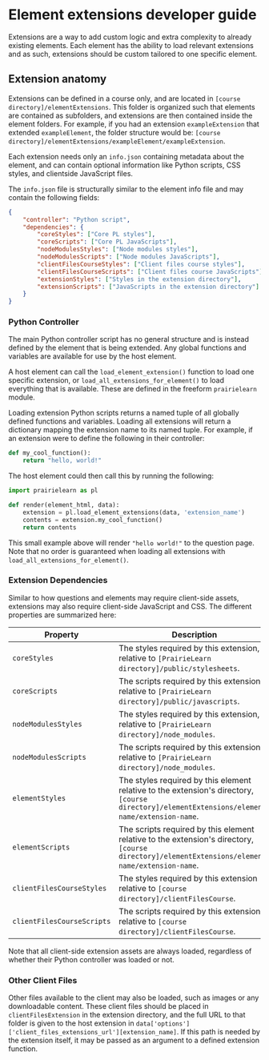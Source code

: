 # Element extensions developer guide

Extensions are a way to add custom logic and extra complexity to already existing elements.  Each element has the ability to load relevant extensions and as such, extensions should be custom tailored to one specific element.

## Extension anatomy

Extensions can be defined in a course only, and are located in `[course directory]/elementExtensions`.  This folder is organized such that elements are contained as subfolders, and extensions are then contained inside the element folders.  For example, if you had an extension `exampleExtension` that extended `exampleElement`, the folder structure would be: `[course directory]/elementExtensions/exampleElement/exampleExtension`.

Each extension needs only an `info.json` containing metadata about the element, and can contain optional information like Python scripts, CSS styles, and clientside JavaScript files.

The `info.json` file is structurally similar to the element info file and may contain the following fields:
```json
{
    "controller": "Python script",
    "dependencies": {
        "coreStyles": ["Core PL styles"],
        "coreScripts": ["Core PL JavaScripts"],
        "nodeModulesStyles": ["Node modules styles"],
        "nodeModulesScripts": ["Node modules JavaScripts"],
        "clientFilesCourseStyles": ["Client files course styles"],
        "clientFilesCourseScripts": ["Client files course JavaScripts"],
        "extensionStyles": ["Styles in the extension directory"],
        "extensionScripts": ["JavaScripts in the extension directory"]
    }
}
```

### Python Controller

The main Python controller script has no general structure and is instead defined by the element that is being extended.  Any global functions and variables are available for use by the host element.

A host element can call the `load_element_extension()` function to load one specific extension, or `load_all_extensions_for_element()` to load everything that is available.  These are defined in the freeform `prairielearn` module.

Loading extension Python scripts returns a named tuple of all globally defined functions and variables.  Loading all extensions will return a dictionary mapping the extension name to its named tuple.  For example, if an extension were to define the following in their controller:

```python
def my_cool_function():
    return "hello, world!"
```

The host element could then call this by running the following:

```python
import prairielearn as pl

def render(element_html, data):
    extension = pl.load_element_extensions(data, 'extension_name')
    contents = extension.my_cool_function()
    return contents
```

This small example above will render `"hello world!"` to the question page.  Note that no order is guaranteed when loading all extensions with `load_all_extensions_for_element()`.

### Extension Dependencies

Similar to how questions and elements may require client-side assets, extensions may also require client-side JavaScript and CSS.  The different properties are summarized here:

Property | Description
--- | ---
`coreStyles` | The styles required by this extension, relative to `[PrairieLearn directory]/public/stylesheets`.
`coreScripts` | The scripts required by this extension, relative to `[PrairieLearn directory]/public/javascripts`.
`nodeModulesStyles` | The styles required by this extension, relative to `[PrairieLearn directory]/node_modules`.
`nodeModulesScripts` | The scripts required by this extension, relative to `[PrairieLearn directory]/node_modules`.
`elementStyles` | The styles required by this element relative to the extension's directory,`[course directory]/elementExtensions/element-name/extension-name`.
`elementScripts` | The scripts required by this element relative to the extension's directory, `[course directory]/elementExtensions/element-name/extension-name`.
`clientFilesCourseStyles` | The styles required by this extension relative to `[course directory]/clientFilesCourse`.
`clientFilesCourseScripts` | The scripts required by this extension relative to `[course directory]/clientFilesCourse`.

Note that all client-side extension assets are always loaded, regardless of whether their Python controller was loaded or not.

### Other Client Files

Other files available to the client may also be loaded, such as images or any downloadable content.  These client files should be placed in `clientFilesExtension` in the extension directory, and the full URL to that folder is given to the host extension in `data['options']['client_files_extensions_url'][extension_name]`.  If this path is needed by the extension itself, it may be passed as an argument to a defined extension function.
